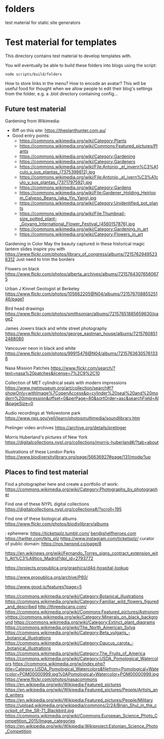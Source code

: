 # folders
test material for static site generators

# Test material for templates

This directory contains test material to develop templates with. 

You will eventually be able to build these folders into blogs using 
the script:

```
node scripts/build/folders
```

How to store links in the menu? How to encode an avatar?
This will be useful food for thought when we allow people
to edit their blog's settings from the folder, e.g.
a .blot directory containing config...


## Future test material 

Gardening from Wikimedia:
- Riff on this site: https://theplanthunter.com.au/
- Good entry points:
  - https://commons.wikimedia.org/wiki/Category:Plants
  - https://commons.wikimedia.org/wiki/Commons:Featured_pictures/Plants
  - https://commons.wikimedia.org/wiki/Category:Gardening
  - https://commons.wikimedia.org/wiki/Category:Gardeners
  - https://commons.wikimedia.org/wiki/File:Antonio,_el_invern%C3%A1culo_y_sus_plantas_(7375398612).jpg
  - https://commons.wikimedia.org/wiki/File:Antonio,_el_ivern%C3%A1culo_y_sus_plantas_(7371797592).jpg
  - https://commons.wikimedia.org/wiki/Category:Gardens
  - https://commons.wikimedia.org/wiki/File:Gardener_Holding_Heirloom_Calypso_Beans_(aka_Yin_Yang).jpg
  - https://commons.wikimedia.org/wiki/Category:Unidentified_pot_plants
  - https://commons.wikimedia.org/wiki/File:Thumbnail-size_potted_plant-_Goyang_International_Flower_Festival_(4560157876).jpg
  - https://commons.wikimedia.org/wiki/Category:Gardening_in_art
  - https://commons.wikimedia.org/wiki/Category:Flowers_in_art
  
Gardening in Color
May the beauty captured in these historical magic lantern slides inspire you with
https://www.flickr.com/photos/library_of_congress/albums/72157629495236312
Just need to trim the borders

Flowers on black
https://www.flickr.com/photos/alberta_archives/albums/72157643076560675

Urban J Kinnet
Geologist at Berkeley
https://www.flickr.com/photos/105662205@N04/albums/72157670885525146/page1

Bird head drawings
https://www.flickr.com/photos/smithsonian/albums/72157651885659630/page2

James Jowers black and white street photography
https://www.flickr.com/photos/george_eastman_house/albums/72157608512488080

Vancouver neon in black and white
https://www.flickr.com/photos/99915476@N04/albums/72157636305761336

Nasa Mission Patches
https://www.flickr.com/search/?text=nasa%20patches&license=7%2C9%2C10

Collection of MET cylindrical seals with modern impressions
https://www.metmuseum.org/art/collection/search#!?showOnly=withImage%7CopenAccess&q=cylinder%20seal%20and%20modern%20impression&offset=0&perPage=80&sortOrder=asc&searchField=All&pageSize=0

Audio recordings at Yellowstone park
https://www.nps.gov/yell/learn/photosmultimedia/soundlibrary.htm

Prelinger video archives
https://archive.org/details/prelinger

Morris Huberland's pictures of New York
https://digitalcollections.nypl.org/collections/morris-huberland#/?tab=about

Illustrations of these London Parks
https://www.biodiversitylibrary.org/page/56636927#page/131/mode/1up

## Places to find test material

Find a photographer here and create a portfolio of work:
https://commons.wikimedia.org/wiki/Category:Photographs_by_photographer

Find one of these NYPL digital collections
https://digitalcollections.nypl.org/collections#/?scroll=195

Find one of these biological albums
https://www.flickr.com/photos/biodivlibrary/albums

: ephemera: https://ticketsplz.tumblr.com/ 
		  ben@shelfheroes.com 
		  https://twitter.com/tkts_plz
		  https://www.instagram.com/ticketsplz/
curator of public domain:		  https://nos.twnsnd.co/page/8

https://en.wikinews.org/wiki/Fernando_Torres_signs_contract_extension_with_Atl%C3%A9tico_Madrid?dpl_id=2793772

https://projects.propublica.org/graphics/d4d-hospital-lookup

https://www.propublica.org/archive/P60/

https://www.good.is/features?page=5


https://commons.wikimedia.org/wiki/Category:Botanical_illustrations
https://commons.wikimedia.org/wiki/Category:Familiar_wild_flowers_figured_and_described
http://threedscans.com/
https://commons.wikimedia.org/wiki/Commons:Featured_pictures/Astronomyhttps://commons.wikimedia.org/wiki/Category:Minerals_on_black_background
https://commons.wikimedia.org/wiki/Category:Extinct_plant_diagrams
https://commons.wikimedia.org/wiki/The_North_American_Sylva
https://commons.wikimedia.org/wiki/Category:Beta_vulgaris_-_botanical_illustrations
https://commons.wikimedia.org/wiki/Category:Daucus_carota_-_botanical_illustrations
https://commons.wikimedia.org/wiki/Category:The_Fruits_of_America
https://commons.wikimedia.org/wiki/Category:USDA_Pomological_Watercolors
https://commons.wikimedia.org/w/index.php?title=Category:USDA_Pomological_Watercolors&filefrom=Pomological+Watercolor+POM00000999.jpg%0APomological+Watercolor+POM00000999.jpg
https://www.flickr.com/photos/nasacommons
https://en.wikipedia.org/wiki/Wikipedia:Featured_pictures
https://en.wikipedia.org/wiki/Wikipedia:Featured_pictures/People/Artists_and_writers
https://en.wikipedia.org/wiki/Wikipedia:Featured_pictures/People/Military
https://upload.wikimedia.org/wikipedia/commons/2/24/Brian_Shul_in_the_cockpit_of_the_SR-71_Blackbird.jpg
https://commons.wikimedia.org/wiki/Commons:European_Science_Photo_Competition_2015/Image_categories
https://en.wikipedia.org/wiki/Wikipedia:Wikiproject:Estonian_Science_Photo_Competition

